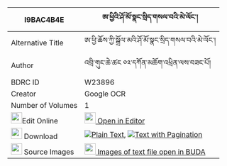|I9BAC4B4E|ཨ་ཕྱིའི་ཤོ་མོ་སྣང་སྲིད་གསལ་བའི་མེ་ལོང་། 
| --- | --- 
|Alternative Title |ཨ་ཕྱི་ཆོས་ཀྱི་སྒྲོལ་མའི་ཤོ་མོ་སྣང་སྲིད་གསལ་བའི་མེ་ལོང་།
|Author| འབྲི་གུང་ཆེ་ཚང ༠༢་དཀོན་མཆོག་འཕྲིན་ལས་བཟང་པོ།
|BDRC ID | W23896
|Creator | Google OCR
|Number of Volumes| 1
|<img width="25" src="https://img.icons8.com/color/25/000000/edit-property.png">Edit Online| [<img width="25" src="https://avatars.githubusercontent.com/u/45091458?s=200&v=4"> Open in Editor](http://editor.openpecha.org/I9BAC4B4E)
|<img width="25" src="https://img.icons8.com/fluent/48/000000/download-2.png"/>  Download | [![](https://img.icons8.com/color/20/000000/txt.png)Plain Text](https://github.com/Openpecha/I9BAC4B4E/releases/download/v1/achi_i_shomo_nangsi_salwa_i_me_plain_I9BAC4B4E.zip), [![](https://img.icons8.com/color/20/000000/txt.png)Text with Pagination](https://github.com/Openpecha/I9BAC4B4E/releases/download/v1/achi_i_shomo_nangsi_salwa_i_me_pages_I9BAC4B4E.zip)
|<img width="25" src="https://img.icons8.com/plasticine/100/000000/pictures-folder.png"/>  Source Images | [<img width="25" src="https://library.bdrc.io/icons/BUDA-small.svg"> Images of text file open in BUDA](https://library.bdrc.io/show/bdr:W23896)